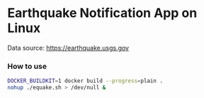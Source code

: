 # Earthquake Notification App on Linux

Data source: https://earthquake.usgs.gov

### How to use
```Bash
DOCKER_BUILDKIT=1 docker build --progress=plain .
nohup ./equake.sh > /dev/null &
```
